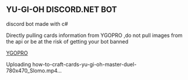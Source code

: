 ## YU-GI-OH DISCORD.NET BOT 
  discord bot made with c#

Directly pulling cards information from YGOPRO ,do not pull images from the api or be at the risk of getting your bot banned

[YGOPRO](https://db.ygoprodeck.com/api-guide/)


Uploading how-to-craft-cards-yu-gi-oh-master-duel-780x470_Slomo.mp4…

